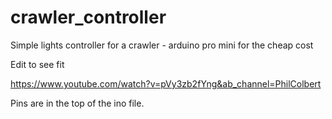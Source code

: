 # crawler_controller
Simple lights controller for a crawler - arduino pro mini for the cheap cost


Edit to see fit

https://www.youtube.com/watch?v=pVy3zb2fYng&ab_channel=PhilColbert

Pins are in the top of the ino file.

